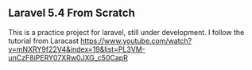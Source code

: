 ## Laravel 5.4 From Scratch

This is a practice project for laravel, still under development. I follow the tutorial from Laracast https://www.youtube.com/watch?v=mNXRY9f22V4&index=19&list=PL3VM-unCzF8iPERY07XRw0JXG_c50CapR
